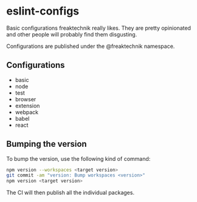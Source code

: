 # eslint-configs

Basic configurations freaktechnik really likes. They are pretty opinionated and other people will probably find them disgusting.

Configurations are published under the @freaktechnik namespace.

## Configurations

- basic
- node
- test
- browser
- extension
- webpack
- babel
- react

## Bumping the version

To bump the version, use the following kind of command:

```sh
npm version --workspaces <target version>
git commit -am "version: Bump workspaces <version>"
npm version <target version>
```
The CI will then publish all the individual packages.
